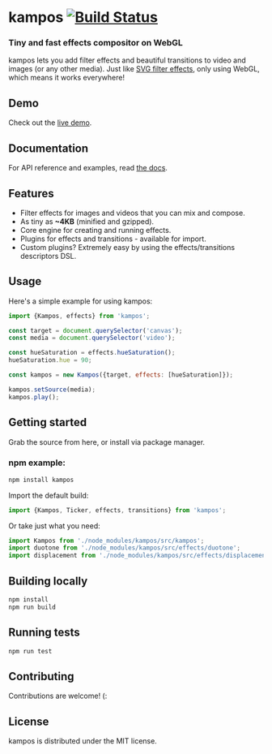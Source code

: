 # kampos [![Build Status](https://travis-ci.com/wix-incubator/kampos.svg?branch=master)](https://travis-ci.com/wix-incubator/kampos)
### Tiny and fast effects compositor on WebGL

kampos lets you add filter effects and beautiful transitions to video and images (or any other media).
Just like [SVG filter effects](https://developer.mozilla.org/en-US/docs/Web/SVG/Tutorial/Filter_effects),
only using WebGL, which means it works everywhere!

## Demo
Check out the [live demo](https://wix-incubator.github.io/kampos/demo/).

## Documentation
For API reference and examples, read [the docs](https://wix-incubator.github.io/kampos/docs/).

## Features
* Filter effects for images and videos that you can mix and compose.
* As tiny as **~4KB** (minified and gzipped).
* Core engine for creating and running effects.
* Plugins for effects and transitions - available for import.
* Custom plugins? Extremely easy by using the effects/transitions descriptors DSL.

## Usage
Here's a simple example for using kampos:
```javascript
import {Kampos, effects} from 'kampos';

const target = document.querySelector('canvas');
const media = document.querySelector('video');

const hueSaturation = effects.hueSaturation();
hueSaturation.hue = 90;

const kampos = new Kampos({target, effects: [hueSaturation]});

kampos.setSource(media);
kampos.play();
```

## Getting started
Grab the source from here, or install via package manager.

### npm example:
```bash
npm install kampos
```

Import the default build:
```javascript
import {Kampos, Ticker, effects, transitions} from 'kampos';
```

Or take just what you need:
```javascript
import Kampos from './node_modules/kampos/src/kampos';
import duotone from './node_modules/kampos/src/effects/duotone';
import displacement from './node_modules/kampos/src/effects/displacement';
```

## Building locally
```bash
npm install
npm run build
```

## Running tests
```bash
npm run test
```

## Contributing
Contributions are welcome! (:

## License
kampos is distributed under the MIT license.
